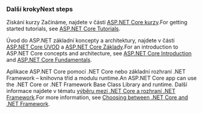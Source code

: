 ### <a name="next-steps"></a><span data-ttu-id="58e49-101">Další kroky</span><span class="sxs-lookup"><span data-stu-id="58e49-101">Next steps</span></span>

<span data-ttu-id="58e49-102">Získání kurzy Začínáme, najdete v části [ASP.NET Core kurzy](xref:tutorials/index).</span><span class="sxs-lookup"><span data-stu-id="58e49-102">For getting started tutorials, see [ASP.NET Core Tutorials](xref:tutorials/index).</span></span>

<span data-ttu-id="58e49-103">Úvod do ASP.NET základní koncepty a architektury, najdete v části [ASP.NET Core ÚVOD](xref:index) a [ASP.NET Core Základy](xref:fundamentals/index).</span><span class="sxs-lookup"><span data-stu-id="58e49-103">For an introduction to ASP.NET Core concepts and architecture, see [ASP.NET Core Introduction](xref:index) and [ASP.NET Core Fundamentals](xref:fundamentals/index).</span></span>

<span data-ttu-id="58e49-104">Aplikace ASP.NET Core pomocí .NET Core nebo základní rozhraní .NET Framework – knihovna tříd a modulu runtime.</span><span class="sxs-lookup"><span data-stu-id="58e49-104">An ASP.NET Core app can use the .NET Core or .NET Framework Base Class Library and runtime.</span></span> <span data-ttu-id="58e49-105">Další informace najdete v tématu [výběru mezi .NET Core a rozhraní .NET Framework](/dotnet/articles/standard/choosing-core-framework-server).</span><span class="sxs-lookup"><span data-stu-id="58e49-105">For more information, see [Choosing between .NET Core and .NET Framework](/dotnet/articles/standard/choosing-core-framework-server).</span></span>